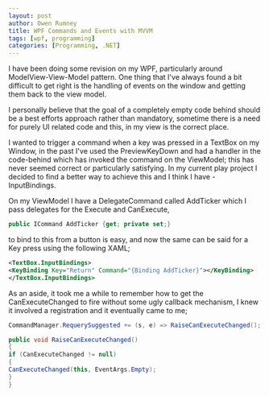 ```yaml
---
layout: post
author: Owen Rumney
title: WPF Commands and Events with MVVM
tags: [wpf, programming]
categories: [Programming, .NET]
---
```


I have been doing some revision on my WPF, particularly around ModelView-View-Model pattern. One thing that I've always found a bit difficult to get right is the handling of events on the window and getting them back to the view model.

I personally believe that the goal of a completely empty code behind should be a best efforts approach rather than mandatory, sometime there is a need for purely UI related code and this, in my view is the correct place.

I wanted to trigger a command when a key was pressed in a TextBox on my Window, in the past I've used the PreviewKeyDown and had a handler in the code-behind which has invoked the command on the ViewModel; this has never seemed correct or particularly satisfying.
In my current play project I decided to find a better way to achieve this and I think I have - InputBindings.

On my ViewModel I have a DelegateCommand called AddTicker which I pass delegates for the Execute and CanExecute,

```csharp
public ICommand AddTicker {get; private set;}
```

to bind to this from a button is easy, and now the same can be said for a Key press using the following XAML;

```xml
<TextBox.InputBindings>
<KeyBinding Key="Return" Command="{Binding AddTicker}"></KeyBinding>
</TextBox.InputBindings>
```

As an aside, it took me a while to remember how to get the CanExecuteChanged to fire without some ugly callback mechanism, I knew it involved a registration and it eventually came to me;

```csharp
CommandManager.RequerySuggested += (s, e) => RaiseCanExecuteChanged();

public void RaiseCanExecuteChanged()
{
if (CanExecuteChanged != null)
{
CanExecuteChanged(this, EventArgs.Empty);
}
}
```
